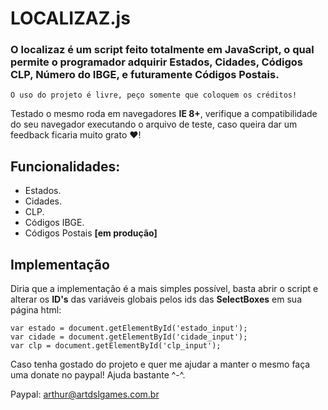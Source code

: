 # LOCALIZAZ.js
### O localizaz é um script feito totalmente em JavaScript, o qual permite o programador adquirir Estados, Cidades, Códigos CLP, Número do IBGE, e futuramente Códigos Postais.
```O uso do projeto é livre, peço somente que coloquem os créditos!```

Testado o mesmo roda em navegadores **IE 8+**, verifique a compatibilidade do seu navegador executando o arquivo de teste, caso queira dar um feedback ficaria muito grato ♥!


## Funcionalidades:
- Estados.
- Cidades.
- CLP.
- Códigos IBGE.
- Códigos Postais **\[em produção]**

## Implementação
Diria que a implementação é a mais simples possível, basta abrir o script e alterar os **ID's** das variáveis globais pelos ids das **SelectBoxes** em sua página html:

```
var estado = document.getElementById('estado_input');
var cidade = document.getElementById('cidade_input');
var clp = document.getElementById('clp_input');
```

Caso tenha gostado do projeto e quer me ajudar a manter o mesmo faça uma donate no paypal! Ajuda bastante ^-^.

Paypal: arthur@artdslgames.com.br
